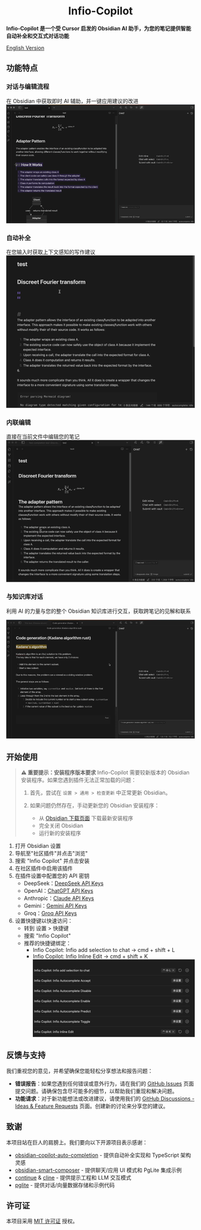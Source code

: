 <h1 align="center">Infio-Copilot</h1>

**Infio-Copilot 是一个受 Cursor 启发的 Obsidian AI 助手，为您的笔记提供智能自动补全和交互式对话功能**

[English Version](README.md)

## 功能特点

### 对话与编辑流程

在 Obsidian 中获取即时 AI 辅助，并一键应用建议的改进
![chat-with-select](asserts/chat-with-select.gif)


### 自动补全

在您输入时获取上下文感知的写作建议
![autocomplte](asserts/autocomplete.gif)


### 内联编辑

直接在当前文件中编辑您的笔记
![inline-edit](asserts/edit-inline.gif)


### 与知识库对话

利用 AI 的力量与您的整个 Obsidian 知识库进行交互，获取跨笔记的见解和联系

![rag](asserts/rag.gif)

## 开始使用

> **⚠️ 重要提示：安装程序版本要求**
> Infio-Copilot 需要较新版本的 Obsidian 安装程序。如果您遇到插件无法正常加载的问题：
>
> 1. 首先，尝试在 `设置 > 通用 > 检查更新` 中正常更新 Obsidian。
> 2. 如果问题仍然存在，手动更新您的 Obsidian 安装程序：
>
>    - 从 [Obsidian 下载页面](https://obsidian.md/download) 下载最新安装程序
>    - 完全关闭 Obsidian
>    - 运行新的安装程序

1. 打开 Obsidian 设置
2. 导航至"社区插件"并点击"浏览"
3. 搜索 "Infio Copilot" 并点击安装
4. 在社区插件中启用该插件
5. 在插件设置中配置您的 API 密钥
   - DeepSeek：[DeepSeek API Keys](https://platform.deepseek.com/api_keys/)
   - OpenAI：[ChatGPT API Keys](https://platform.openai.com/api-keys)
   - Anthropic：[Claude API Keys](https://console.anthropic.com/settings/keys)
   - Gemini：[Gemini API Keys](https://aistudio.google.com/apikey)
   - Groq：[Groq API Keys](https://console.groq.com/keys)
6. 设置快捷键以快速访问：
   - 转到 设置 > 快捷键
   - 搜索 "Infio Copilot"
   - 推荐的快捷键绑定：
     * Infio Copilot: Infio add selection to chat -> cmd + shift + L
     * Infio Copilot: Infio Inline Edit -> cmd + shift + K
![autocomplte](asserts/doc-set-hotkey.png)

## 反馈与支持
我们重视您的意见，并希望确保您能轻松分享想法和报告问题：

- **错误报告**：如果您遇到任何错误或意外行为，请在我们的 [GitHub Issues](https://github.com/infiolab/infio-copilot/issues) 页面提交问题。请确保包含尽可能多的细节，以帮助我们重现和解决问题。
- **功能请求**：对于新功能想法或改进建议，请使用我们的 [GitHub Discussions - Ideas & Feature Requests](https://github.com/infiolab/infio-copilot/discussions/categories/ideas) 页面。创建新的讨论来分享您的建议。

## 致谢

本项目站在巨人的肩膀上。我们要向以下开源项目表示感谢：

- [obsidian-copilot-auto-completion](https://github.com/j0rd1smit/obsidian-copilot-auto-completion) - 提供自动补全实现和 TypeScript 架构灵感
- [obsidian-smart-composer](https://github.com/glowingjade/obsidian-smart-composer) - 提供聊天/应用 UI 模式和 PgLite 集成示例
- [continue](https://github.com/continuedev/continue) & [cline](https://github.com/cline/cline) - 提供提示工程和 LLM 交互模式
- [pglite](https://github.com/electric-sql/pglite) - 提供对话/向量数据存储和示例代码

## 许可证

本项目采用 [MIT 许可证](LICENSE) 授权。
